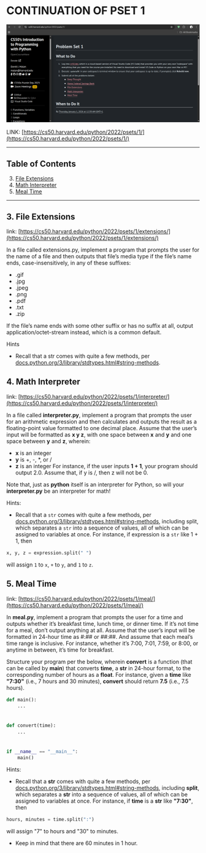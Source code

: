 # CONTINUATION OF PSET 1
![Pset1](pset1.png)

LINK: [https://cs50.harvard.edu/python/2022/psets/1/](https://cs50.harvard.edu/python/2022/psets/1/)
 
 ---

## Table of Contents
3. [File Extensions](#1-file-extensions)
4. [Math Interpreter](#2-math-interpreter)
5. [Meal Time](#3-meal-time)

---

## 3. File Extensions
link: [https://cs50.harvard.edu/python/2022/psets/1/extensions/](https://cs50.harvard.edu/python/2022/psets/1/extensions/)

In a file called extensions.py, implement a program that prompts the user for the name of a file and then outputs that file’s media type if the file’s name ends, case-insensitively, in any of these suffixes:

 - .gif
 - .jpg
 - .jpeg
 - .png
 - .pdf
 - .txt
 - .zip
 
If the file’s name ends with some other suffix or has no suffix at all, output application/octet-stream instead, which is a common default.

Hints
 - Recall that a str comes with quite a few methods, per [docs.python.org/3/library/stdtypes.html#string-methods](docs.python.org/3/library/stdtypes.html#string-methods).

## 4. Math Interpreter
link: [https://cs50.harvard.edu/python/2022/psets/1/interpreter/](https://cs50.harvard.edu/python/2022/psets/1/interpreter/)

In a file called **interpreter.py**, implement a program that prompts the user for an arithmetic expression and then calculates and outputs the result as a floating-point value formatted to one decimal place. Assume that the user’s input will be formatted as **x y z**, with one space between **x** and **y** and one space between **y** and **z**, wherein:

 - **x** is an integer
 - **y** is +, -, *, or /
 - **z** is an integer
For instance, if the user inputs **1 + 1**, your program should output 2.0. Assume that, if y is /, then z will not be 0.

Note that, just as **python** itself is an interpreter for Python, so will your **interpreter.py** be an interpreter for math!

Hints:
 - Recall that a `str` comes with quite a few methods, per [docs.python.org/3/library/stdtypes.html#string-methods](docs.python.org/3/library/stdtypes.html#string-methods), including split, which separates a `str` into a sequence of values, all of which can be assigned to variables at once. For instance, if expression is a `str` like 1 + 1, then

```py
x, y, z = expression.split(" ")

```
will assign `1` to `x`, `+` to `y`, and `1` to `z`.

## 5. Meal Time
link: [https://cs50.harvard.edu/python/2022/psets/1/meal/](https://cs50.harvard.edu/python/2022/psets/1/meal/)

In **meal.py**, implement a program that prompts the user for a time and outputs whether it’s breakfast time, lunch time, or dinner time. If it’s not time for a meal, don’t output anything at all. Assume that the user’s input will be formatted in 24-hour time as #:## or ##:##. And assume that each meal’s time range is inclusive. For instance, whether it’s 7:00, 7:01, 7:59, or 8:00, or anytime in between, it’s time for breakfast.

Structure your program per the below, wherein **convert** is a function (that can be called by **main**) that converts **time**, a **str** in 24-hour format, to the corresponding number of hours as a **float**. For instance, given a **time** like **"7:30"** (i.e., 7 hours and 30 minutes), **convert** should return **7.5** (i.e., 7.5 hours).

```python
def main():
    ...


def convert(time):
    ...


if __name__ == "__main__":
    main()
```

Hints:
 - Recall that a **str** comes with quite a few methods, per [docs.python.org/3/library/stdtypes.html#string-methods](docs.python.org/3/library/stdtypes.html#string-methods), including **split**, which separates a **str** into a sequence of values, all of which can be assigned to variables at once. For instance, if **time** is a **str** like **"7:30"**, then 
 ```py
 hours, minutes = time.split(":") 
 ```
 will assign "7" to hours and "30" to minutes.

 - Keep in mind that there are 60 minutes in 1 hour.